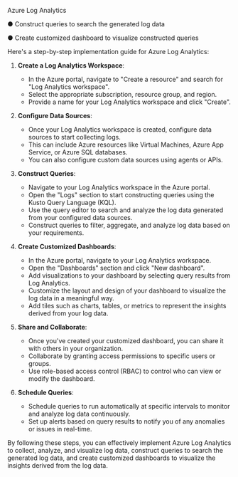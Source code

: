 Azure Log Analytics

●	Construct queries to search the generated log data

●	Create customized dashboard to visualize constructed queries


Here's a step-by-step implementation guide for Azure Log Analytics:

1. **Create a Log Analytics Workspace**:
   - In the Azure portal, navigate to "Create a resource" and search for "Log Analytics workspace".
   - Select the appropriate subscription, resource group, and region.
   - Provide a name for your Log Analytics workspace and click "Create".

2. **Configure Data Sources**:
   - Once your Log Analytics workspace is created, configure data sources to start collecting logs.
   - This can include Azure resources like Virtual Machines, Azure App Service, or Azure SQL databases.
   - You can also configure custom data sources using agents or APIs.

3. **Construct Queries**:
   - Navigate to your Log Analytics workspace in the Azure portal.
   - Open the "Logs" section to start constructing queries using the Kusto Query Language (KQL).
   - Use the query editor to search and analyze the log data generated from your configured data sources.
   - Construct queries to filter, aggregate, and analyze log data based on your requirements.

4. **Create Customized Dashboards**:
   - In the Azure portal, navigate to your Log Analytics workspace.
   - Open the "Dashboards" section and click "New dashboard".
   - Add visualizations to your dashboard by selecting query results from Log Analytics.
   - Customize the layout and design of your dashboard to visualize the log data in a meaningful way.
   - Add tiles such as charts, tables, or metrics to represent the insights derived from your log data.

5. **Share and Collaborate**:
   - Once you've created your customized dashboard, you can share it with others in your organization.
   - Collaborate by granting access permissions to specific users or groups.
   - Use role-based access control (RBAC) to control who can view or modify the dashboard.

6. **Schedule Queries**:
   - Schedule queries to run automatically at specific intervals to monitor and analyze log data continuously.
   - Set up alerts based on query results to notify you of any anomalies or issues in real-time.

By following these steps, you can effectively implement Azure Log Analytics to collect, analyze, and visualize log data, construct queries to search the generated log data, and create customized dashboards to visualize the insights derived from the log data.
